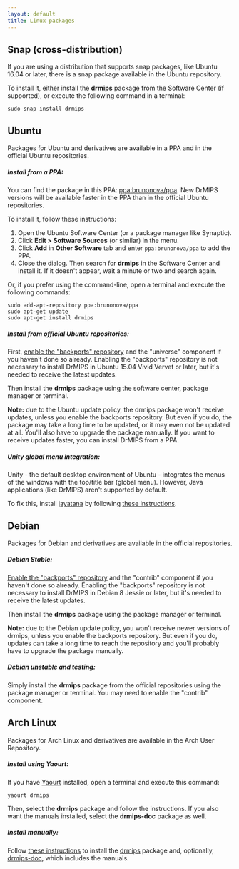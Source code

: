 ```yaml
---
layout: default
title: Linux packages
---
```


## Snap (cross-distribution)

If you are using a distribution that supports snap packages, like Ubuntu 16.04
or later, there is a snap package available in the Ubuntu repository.

To install it, either install the **drmips** package from the Software Center
(if supported), or execute the following command in a terminal:

    sudo snap install drmips


## Ubuntu

Packages for Ubuntu and derivatives are available in a PPA and in the official
Ubuntu repositories.

##### Install from a PPA:

You can find the package in this PPA: [ppa:brunonova/ppa][ubuntu_ppa].
New DrMIPS versions will be available faster in the PPA than in the official
Ubuntu repositories.

To install it, follow these instructions:

1.  Open the Ubuntu Software Center (or a package manager like Synaptic).
2.  Click **Edit > Software Sources** (or similar) in the menu.
3.  Click **Add** in **Other Software** tab and enter `ppa:brunonova/ppa` to add
    the PPA.
4.  Close the dialog. Then search for **drmips** in the Software Center and
    install it.
    If it doesn't appear, wait a minute or two and search again.

Or, if you prefer using the command-line, open a terminal and execute the
following commands:

    sudo add-apt-repository ppa:brunonova/ppa
    sudo apt-get update
    sudo apt-get install drmips

##### Install from official Ubuntu repositories:

First, [enable the "backports" repository][ubuntu_backports] and the
"universe" component if you haven't done so already.
Enabling the "backports" repository is not necessary to install DrMIPS in
Ubuntu 15.04 Vivid Vervet or later, but it's needed to receive the latest
updates.

Then install the **drmips** package using the software center, package manager
or terminal.

**Note:** due to the Ubuntu update policy, the drmips package won't receive
updates, unless you enable the backports repository. But even if you do,
the package may take a long time to be updated, or it may even not be updated at
all. You'll also have to upgrade the package manually.
If you want to receive updates faster, you can install DrMIPS from a PPA.

##### Unity global menu integration:

Unity - the default desktop environment of Ubuntu - integrates the menus of the
windows with the top/title bar (global menu). However, Java applications
(like DrMIPS) aren't supported by default.

To fix this, install [jayatana][jayatana] by following
[these instructions][jayatana_install].


## Debian

Packages for Debian and derivatives are available in the official repositories.

##### Debian Stable:

[Enable the "backports" repository][debian_backports] and the "contrib"
component if you haven't done so already.
Enabling the "backports" repository is not necessary to install DrMIPS in
Debian 8 Jessie or later, but it's needed to receive the latest
updates.

Then install the **drmips** package using the package manager or
terminal.

**Note:** due to the Debian update policy, you won't receive newer versions of
drmips, unless you enable the backports repository. But even if you do,
updates can take a long time to reach the repository and you'll probably have to
upgrade the package manually. 

##### Debian unstable and testing:

Simply install the **drmips** package from the official repositories using the
package manager or terminal.
You may need to enable the "contrib" component.


## Arch Linux

Packages for Arch Linux and derivatives are available in the Arch User Repository.

##### Install using Yaourt:

If you have [Yaourt][yaourt] installed, open a terminal and execute this
command:

    yaourt drmips

Then, select the **drmips** package and follow the instructions.
If you also want the manuals installed, select the **drmips-doc** package as
well.

##### Install manually:

Follow [these instructions][aur_inst] to install the [drmips][drmips_aur]
package and, optionally, [drmips-doc][drmips-doc_aur], which includes the
manuals.



[ubuntu_backports]: https://help.ubuntu.com/community/UbuntuBackports "UbuntuBackports - Ubuntu Wiki"
[ubuntu_ppa]: https://launchpad.net/~brunonova/+archive/ubuntu/ppa "Bruno Nova's PPA"
[jayatana]: https://launchpad.net/~danjaredg/+archive/ubuntu/jayatana "Java Ayatana Launchpad page"
[jayatana_install]: http://www.webupd8.org/2014/02/get-unity-global-menu-hud-support-for.html "Get Unity Global Menu / HUD Support For Java Swing Applications With JAyatana ~ Web Upd8"
[debian_backports]: http://backports.debian.org/Instructions/ "Instructions - Debian Backports"
[yaourt]: https://wiki.archlinux.org/index.php/yaourt "Yaourt - ArchWiki"
[aur_inst]: https://wiki.archlinux.org/index.php/Arch_User_Repository#Installing_packages "Arch User Repository (Installing packages) - Arch Wiki"
[drmips_aur]: https://aur.archlinux.org/packages/drmips/ "drmips - AUR"
[drmips-doc_aur]: https://aur.archlinux.org/packages/drmips-doc/ "drmips-doc - AUR"
